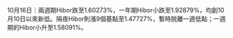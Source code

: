 10月16日｜兩週期Hibor跌至1.60273%，一年期Hibor小跌至1.92879%，均創10月10日以來新低。隔夜Hibor則漲9個基點至1.47727%，暫時脱離一週低點；一週期的Hibor小升至1.58091%。